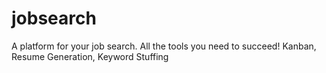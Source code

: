 # jobsearch
A platform for your job search. All the tools you need to succeed! Kanban, Resume Generation, Keyword Stuffing
